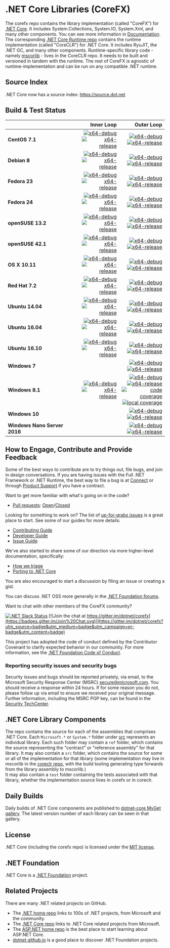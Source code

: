 # .NET Core Libraries (CoreFX)

The corefx repo contains the library implementation (called "CoreFX") for [.NET Core](http://github.com/dotnet/core). It includes System.Collections, System.IO, System.Xml, and many other components. You can see more information in [Documentation](Documentation/README.md). The corresponding [.NET Core Runtime repo](https://github.com/dotnet/coreclr) contains the runtime implementation (called "CoreCLR") for .NET Core. It includes RyuJIT, the .NET GC, and many other components. Runtime-specific library code - namely [mscorlib][mscorlib] - lives in the CoreCLR repo. It needs to be built and versioned in tandem with the runtime. The rest of CoreFX is agnostic of runtime-implementation and can be run on any compatible .NET runtime.

[mscorlib]: https://github.com/dotnet/coreclr/tree/master/src/mscorlib

## Source Index

.NET Core now has a source index: https://source.dot.net

## Build & Test Status

| | Inner Loop | Outer Loop |
|:---|------:|--------:|
|**CentOS 7.1**|[![x64-debug](https://img.shields.io/jenkins/s/https/ci.dot.net/job/dotnet_corefx/job/master/centos7.1_debug.svg?label=x64-debug)](https://ci.dot.net/job/dotnet_corefx/job/master/job/centos7.1_debug)<br>[![x64-release](https://img.shields.io/jenkins/s/https/ci.dot.net/job/dotnet_corefx/job/master/centos7.1_release.svg?label=x64-release)](https://ci.dot.net/job/dotnet_corefx/job/master/job/centos7.1_release)|[![x64-debug](https://img.shields.io/jenkins/s/https/ci.dot.net/job/dotnet_corefx/job/master/outerloop_centos7.1_debug.svg?label=x64-debug)](https://ci.dot.net/job/dotnet_corefx/job/master/job/outerloop_centos7.1_debug/)<br/>[![x64-release](https://img.shields.io/jenkins/s/https/ci.dot.net/job/dotnet_corefx/job/master/outerloop_centos7.1_release.svg?label=x64-release)](https://ci.dot.net/job/dotnet_corefx/job/master/job/outerloop_centos7.1_release/)|
|**Debian 8**|[![x64-debug](https://img.shields.io/jenkins/s/https/ci.dot.net/job/dotnet_corefx/job/master/debian8.4_debug.svg?label=x64-debug)](https://ci.dot.net/job/dotnet_corefx/job/master/job/debian8.4_debug)<br>[![x64-release](https://img.shields.io/jenkins/s/https/ci.dot.net/job/dotnet_corefx/job/master/debian8.4_release.svg?label=x64-release)](https://ci.dot.net/job/dotnet_corefx/job/master/job/debian8.4_release)|[![x64-debug](https://img.shields.io/jenkins/s/https/ci.dot.net/job/dotnet_corefx/job/master/debian8.4_debug.svg?label=x64-debug)](https://ci.dot.net/job/dotnet_corefx/job/master/job/debian8.4_debug)<br>[![x64-release](https://img.shields.io/jenkins/s/https/ci.dot.net/job/dotnet_corefx/job/master/debian8.4_release.svg?label=x64-release)](https://ci.dot.net/job/dotnet_corefx/job/master/job/debian8.4_release)|
|**Fedora 23**|[![x64-debug](https://img.shields.io/jenkins/s/https/ci.dot.net/job/dotnet_corefx/job/master/fedora23_debug.svg?label=x64-debug)](https://ci.dot.net/job/dotnet_corefx/job/master/job/fedora23_debug)<br>[![x64-release](https://img.shields.io/jenkins/s/https/ci.dot.net/job/dotnet_corefx/job/master/fedora23_release.svg?label=x64-release)](https://ci.dot.net/job/dotnet_corefx/job/master/job/fedora23_release)|[![x64-debug](https://img.shields.io/jenkins/s/https/ci.dot.net/job/dotnet_corefx/job/master/outerloop_fedora23_debug.svg?label=x64-debug)](https://ci.dot.net/job/dotnet_corefx/job/master/job/outerloop_fedora23_debug/)<br/>[![x64-release](https://img.shields.io/jenkins/s/https/ci.dot.net/job/dotnet_corefx/job/master/outerloop_fedora23_release.svg?label=x64-release)](https://ci.dot.net/job/dotnet_corefx/job/master/job/outerloop_fedora23_release/)|
|**Fedora 24**|[![x64-debug](https://img.shields.io/jenkins/s/https/ci.dot.net/job/dotnet_corefx/job/master/fedora24_debug.svg?label=x64-debug)](https://ci.dot.net/job/dotnet_corefx/job/master/job/fedora24_debug)<br>[![x64-release](https://img.shields.io/jenkins/s/https/ci.dot.net/job/dotnet_corefx/job/master/fedora24_release.svg?label=x64-release)](https://ci.dot.net/job/dotnet_corefx/job/master/job/fedora24_release)|[![x64-debug](https://img.shields.io/jenkins/s/https/ci.dot.net/job/dotnet_corefx/job/master/outerloop_fedora24_debug.svg?label=x64-debug)](https://ci.dot.net/job/dotnet_corefx/job/master/job/outerloop_fedora24_debug/)<br/>[![x64-release](https://img.shields.io/jenkins/s/https/ci.dot.net/job/dotnet_corefx/job/master/outerloop_fedora24_release.svg?label=x64-release)](https://ci.dot.net/job/dotnet_corefx/job/master/job/outerloop_fedora24_release/)|
|**openSUSE 13.2**|[![x64-debug](https://img.shields.io/jenkins/s/https/ci.dot.net/job/dotnet_corefx/job/master/opensuse13.2_debug.svg?label=x64-debug)](https://ci.dot.net/job/dotnet_corefx/job/master/job/opensuse13.2_debug)<br>[![x64-release](https://img.shields.io/jenkins/s/https/ci.dot.net/job/dotnet_corefx/job/master/opensuse13.2_release.svg?label=x64-release)](https://ci.dot.net/job/dotnet_corefx/job/master/job/opensuse13.2_release)|[![x64-debug](https://img.shields.io/jenkins/s/https/ci.dot.net/job/dotnet_corefx/job/master/outerloop_opensuse13.2_debug.svg?label=x64-debug)](https://ci.dot.net/job/dotnet_corefx/job/master/job/outerloop_opensuse13.2_debug/)<br/>[![x64-release](https://img.shields.io/jenkins/s/https/ci.dot.net/job/dotnet_corefx/job/master/outerloop_opensuse13.2_release.svg?label=x64-release)](https://ci.dot.net/job/dotnet_corefx/job/master/job/outerloop_opensuse13.2_release/)|
|**openSUSE 42.1**|[![x64-debug](https://img.shields.io/jenkins/s/https/ci.dot.net/job/dotnet_corefx/job/master/opensuse42.1_debug.svg?label=x64-debug)](https://ci.dot.net/job/dotnet_corefx/job/master/job/opensuse42.1_debug)<br>[![x64-release](https://img.shields.io/jenkins/s/https/ci.dot.net/job/dotnet_corefx/job/master/opensuse42.1_release.svg?label=x64-release)](https://ci.dot.net/job/dotnet_corefx/job/master/job/opensuse42.1_release)|[![x64-debug](https://img.shields.io/jenkins/s/https/ci.dot.net/job/dotnet_corefx/job/master/outerloop_opensuse42.1_debug.svg?label=x64-debug)](https://ci.dot.net/job/dotnet_corefx/job/master/job/outerloop_opensuse42.1_debug/)<br/>[![x64-release](https://img.shields.io/jenkins/s/https/ci.dot.net/job/dotnet_corefx/job/master/outerloop_opensuse42.1_release.svg?label=x64-release)](https://ci.dot.net/job/dotnet_corefx/job/master/job/outerloop_opensuse42.1_release/)|
|**OS X 10.11**|[![x64-debug](https://img.shields.io/jenkins/s/https/ci.dot.net/job/dotnet_corefx/job/master/osx_debug.svg?label=x64-debug)](https://ci.dot.net/job/dotnet_corefx/job/master/job/osx_debug)<br>[![x64-release](https://img.shields.io/jenkins/s/https/ci.dot.net/job/dotnet_corefx/job/master/osx_release.svg?label=x64-release)](https://ci.dot.net/job/dotnet_corefx/job/master/job/osx_release)|[![x64-debug](https://img.shields.io/jenkins/s/https/ci.dot.net/job/dotnet_corefx/job/master/outerloop_osx_debug.svg?label=x64-debug)](https://ci.dot.net/job/dotnet_corefx/job/master/job/outerloop_osx_debug/)<br/>[![x64-release](https://img.shields.io/jenkins/s/https/ci.dot.net/job/dotnet_corefx/job/master/outerloop_osx_release.svg?label=x64-release)](https://ci.dot.net/job/dotnet_corefx/job/master/job/outerloop_osx_release/)|
|**Red Hat 7.2**|[![x64-debug](https://img.shields.io/jenkins/s/https/ci.dot.net/job/dotnet_corefx/job/master/rhel7.2_debug.svg?label=x64-debug)](https://ci.dot.net/job/dotnet_corefx/job/master/job/rhel7.2_debug)<br>[![x64-release](https://img.shields.io/jenkins/s/https/ci.dot.net/job/dotnet_corefx/job/master/rhel7.2_release.svg?label=x64-release)](https://ci.dot.net/job/dotnet_corefx/job/master/job/rhel7.2_release)|[![x64-debug](https://img.shields.io/jenkins/s/https/ci.dot.net/job/dotnet_corefx/job/master/outerloop_rhel7.2_debug.svg?label=x64-debug)](https://ci.dot.net/job/dotnet_corefx/job/master/job/outerloop_rhel7.2_debug/)<br/>[![x64-release](https://img.shields.io/jenkins/s/https/ci.dot.net/job/dotnet_corefx/job/master/outerloop_rhel7.2_release.svg?label=x64-release)](https://ci.dot.net/job/dotnet_corefx/job/master/job/outerloop_rhel7.2_release/)|
|**Ubuntu 14.04**|[![x64-debug](https://img.shields.io/jenkins/s/https/ci.dot.net/job/dotnet_corefx/job/master/ubuntu14.04_debug.svg?label=x64-debug)](https://ci.dot.net/job/dotnet_corefx/job/master/job/ubuntu14.04_debug/)<br>[![x64-release](https://img.shields.io/jenkins/s/https/ci.dot.net/job/dotnet_corefx/job/master/ubuntu14.04_release.svg?label=x64-release)](https://ci.dot.net/job/dotnet_corefx/job/master/job/ubuntu14.04_release)|[![x64-debug](https://img.shields.io/jenkins/s/https/ci.dot.net/job/dotnet_corefx/job/master/outerloop_ubuntu14.04_debug.svg?label=x64-debug)](https://ci.dot.net/job/dotnet_corefx/job/master/job/outerloop_ubuntu14.04_debug/)<br/>[![x64-release](https://img.shields.io/jenkins/s/https/ci.dot.net/job/dotnet_corefx/job/master/outerloop_ubuntu14.04_release.svg?label=x64-release)](https://ci.dot.net/job/dotnet_corefx/job/master/job/outerloop_ubuntu14.04_release/)|
|**Ubuntu 16.04**|[![x64-debug](https://img.shields.io/jenkins/s/https/ci.dot.net/job/dotnet_corefx/job/master/ubuntu16.04_debug.svg?label=x64-debug)](https://ci.dot.net/job/dotnet_corefx/job/master/job/ubuntu16.04_debug)<br>[![x64-release](https://img.shields.io/jenkins/s/https/ci.dot.net/job/dotnet_corefx/job/master/ubuntu16.04_release.svg?label=x64-release)](https://ci.dot.net/job/dotnet_corefx/job/master/job/ubuntu16.04_release)|[![x64-debug](https://img.shields.io/jenkins/s/https/ci.dot.net/job/dotnet_corefx/job/master/outerloop_ubuntu16.04_debug.svg?label=x64-debug)](https://ci.dot.net/job/dotnet_corefx/job/master/job/outerloop_ubuntu16.04_debug/)<br/>[![x64-release](https://img.shields.io/jenkins/s/https/ci.dot.net/job/dotnet_corefx/job/master/outerloop_ubuntu16.04_release.svg?label=x64-release)](https://ci.dot.net/job/dotnet_corefx/job/master/job/outerloop_ubuntu16.04_release/)|
|**Ubuntu 16.10**|[![x64-debug](https://img.shields.io/jenkins/s/https/ci.dot.net/job/dotnet_corefx/job/master/ubuntu16.10_debug.svg?label=x64-debug)](https://ci.dot.net/job/dotnet_corefx/job/master/job/ubuntu16.10_debug)<br>[![x64-release](https://img.shields.io/jenkins/s/https/ci.dot.net/job/dotnet_corefx/job/master/ubuntu16.10_release.svg?label=x64-release)](https://ci.dot.net/job/dotnet_corefx/job/master/job/ubuntu16.10_release)|[![x64-debug](https://img.shields.io/jenkins/s/https/ci.dot.net/job/dotnet_corefx/job/master/outerloop_ubuntu16.10_debug.svg?label=x64-debug)](https://ci.dot.net/job/dotnet_corefx/job/master/job/outerloop_ubuntu16.10_debug/)<br/>[![x64-release](https://img.shields.io/jenkins/s/https/ci.dot.net/job/dotnet_corefx/job/master/outerloop_ubuntu16.10_release.svg?label=x64-release)](https://ci.dot.net/job/dotnet_corefx/job/master/job/outerloop_ubuntu16.10_release/)|
|**Windows 7**||[![x64-debug](https://img.shields.io/jenkins/s/https/ci.dot.net/job/dotnet_corefx/job/master/outerloop_win7_debug.svg?label=x64-debug)](https://ci.dot.net/job/dotnet_corefx/job/master/job/outerloop_win7_debug)<br>[![x64-release](https://img.shields.io/jenkins/s/https/ci.dot.net/job/dotnet_corefx/job/master/outerloop_win7_release.svg?label=x64-release)](https://ci.dot.net/job/dotnet_corefx/job/master/job/outerloop_win7_release)|
|**Windows 8.1**|[![x64-debug](https://img.shields.io/jenkins/s/https/ci.dot.net/job/dotnet_corefx/job/master/windows_nt_debug.svg?label=x64-debug)](https://ci.dot.net/job/dotnet_corefx/job/master/job/windows_nt_debug)<br>[![x64-release](https://img.shields.io/jenkins/s/https/ci.dot.net/job/dotnet_corefx/job/master/windows_nt_release.svg?label=x64-release)](https://ci.dot.net/job/dotnet_corefx/job/master/job/windows_nt_release)|[![x64-debug](https://img.shields.io/jenkins/s/https/ci.dot.net/job/dotnet_corefx/job/master/outerloop_windows_nt_debug.svg?label=x64-debug)](https://ci.dot.net/job/dotnet_corefx/job/master/job/outerloop_windows_nt_debug)<br/>[![x64-release](https://img.shields.io/jenkins/s/https/ci.dot.net/job/dotnet_corefx/job/master/outerloop_windows_nt_release.svg?label=x64-release)](https://ci.dot.net/job/dotnet_corefx/job/master/job/outerloop_windows_nt_release)<br/>[![code coverage](https://img.shields.io/jenkins/s/https/ci.dot.net/job/dotnet_corefx/job/master/code_coverage_windows.svg?label=code%20coverage)](https://ci.dot.net/job/dotnet_corefx/job/master/job/code_coverage_windows/Code_Coverage_Report)<br>[![local coverage](https://img.shields.io/jenkins/s/https/ci.dot.net/job/dotnet_corefx/job/master/code_coverage_windows_local.svg?label=local%20code%20coverage)](https://ci.dot.net/job/dotnet_corefx/job/master/job/code_coverage_windows_local/Code_Coverage_Report)|
|**Windows 10**||[![x64-debug](https://img.shields.io/jenkins/s/https/ci.dot.net/job/dotnet_corefx/job/master/outerloop_win10_debug.svg?label=x64-debug)](https://ci.dot.net/job/dotnet_corefx/job/master/job/outerloop_win10_debug)<br>[![x64-release](https://img.shields.io/jenkins/s/https/ci.dot.net/job/dotnet_corefx/job/master/outerloop_win10_release.svg?label=x64-release)](https://ci.dot.net/job/dotnet_corefx/job/master/job/outerloop_win10_release)|
|**Windows Nano Server 2016**||[![x64-debug](https://img.shields.io/jenkins/s/https/ci.dot.net/job/dotnet_corefx/job/master/outerloop_winnano16_debug.svg?label=x64-debug)](https://ci.dot.net/job/dotnet_corefx/job/master/job/outerloop_winnano16_debug)<br>[![x64-release](https://img.shields.io/jenkins/s/https/ci.dot.net/job/dotnet_corefx/job/master/outerloop_winnano16_release.svg?label=x64-release)](https://ci.dot.net/job/dotnet_corefx/job/master/job/outerloop_winnano16_release)|

## How to Engage, Contribute and Provide Feedback

Some of the best ways to contribute are to try things out, file bugs, and join in design conversations. If you are having issues with the Full .NET Framework or .NET Runtime, the best way to file a bug is at [Connect](http://connect.microsoft.com/VisualStudio) or through [Product Support](https://support.microsoft.com/en-us/contactus?ws=support) if you have a contract.

Want to get more familiar with what's going on in the code?
* [Pull requests](https://github.com/dotnet/corefx/pulls): [Open](https://github.com/dotnet/corefx/pulls?q=is%3Aopen+is%3Apr)/[Closed](https://github.com/dotnet/corefx/pulls?q=is%3Apr+is%3Aclosed)

Looking for something to work on? The list of [up-for-grabs issues](https://github.com/dotnet/corefx/labels/up%20for%20grabs) is a great place to start. See some of our guides for more details:

* [Contributing Guide](Documentation/project-docs/contributing.md)
* [Developer Guide](Documentation/project-docs/developer-guide.md)
* [Issue Guide](Documentation/project-docs/issue-guide.md)

We've also started to share some of our direction via more higher-level documentation, specifically:

* [How we triage](Documentation/project-docs/triage.md)
* [Porting to .NET Core](Documentation/project-docs/porting.md)

You are also encouraged to start a discussion by filing an issue or creating a
gist.

You can discuss .NET OSS more generally in the [.NET Foundation forums].

Want to chat with other members of the CoreFX community?

[![.NET Slack Status](https://aspnetcoreslack.herokuapp.com/badge.svg?2)](http://tattoocoder.com/aspnet-slack-sign-up/) [![Join the chat at https://gitter.im/dotnet/corefx](https://badges.gitter.im/Join%20Chat.svg)](https://gitter.im/dotnet/corefx?utm_source=badge&utm_medium=badge&utm_campaign=pr-badge&utm_content=badge)

[.NET Foundation forums]: http://forums.dotnetfoundation.org/

This project has adopted the code of conduct defined by the Contributor Covenant
to clarify expected behavior in our community. For more information, see the [.NET Foundation Code of Conduct](http://www.dotnetfoundation.org/code-of-conduct).

### Reporting security issues and security bugs

Security issues and bugs should be reported privately, via email, to the
Microsoft Security Response Center (MSRC) <secure@microsoft.com>. You should
receive a response within 24 hours. If for some reason you do not, please follow
up via email to ensure we received your original message. Further information,
including the MSRC PGP key, can be found in the
[Security TechCenter](https://technet.microsoft.com/en-us/security/ff852094.aspx).

## .NET Core Library Components

The repo contains the source for each of the assemblies that comprises .NET Core.  Each ```Microsoft.*``` or ```System.*``` folder under
[src](https://github.com/dotnet/corefx/tree/master/src) represents an individual library.  Each such folder may contain a ```ref``` folder,
which contains the source representing the "contract" or "reference assembly" for that library.  It may also contain a ```src``` folder,
which contains the source for some or all of the implementation for that library (some implementation may live in mscorlib in the 
[coreclr repo](https://github.com/dotnet/coreclr), with the build tooling generating type forwards from the library assembly to mscorlib.)  
It may also contain a ```test``` folder containing the tests associated with that library, whether the implementation source lives in corefx 
or in coreclr.

## Daily Builds

Daily builds of .NET Core components are published to [dotnet-core MyGet gallery](https://dotnet.myget.org/gallery/dotnet-core).
The latest version number of each library can be seen in that gallery.

## License

.NET Core (including the corefx repo) is licensed under the [MIT license](LICENSE).

## .NET Foundation

.NET Core is a [.NET Foundation](http://www.dotnetfoundation.org/projects) project.

## Related Projects
There are many .NET related projects on GitHub.

- The [.NET home repo](https://github.com/Microsoft/dotnet) links to 100s of .NET projects, from Microsoft and the community.
- The [.NET Core repo](https://github.com/dotnet/core) links to .NET Core related projects from Microsoft.
- The [ASP.NET home repo](https://github.com/aspnet/home) is the best place to start learning about ASP.NET Core.
- [dotnet.github.io](http://dotnet.github.io) is a good place to discover .NET Foundation projects.
